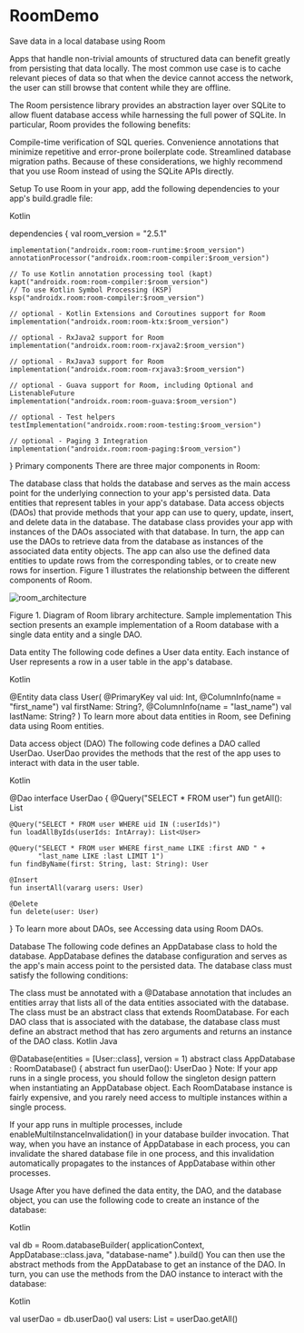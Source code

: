 # RoomDemo
Save data in a local database using Room   


Apps that handle non-trivial amounts of structured data can benefit greatly from persisting that data locally. The most common use case is to cache relevant pieces of data so that when the device cannot access the network, the user can still browse that content while they are offline.

The Room persistence library provides an abstraction layer over SQLite to allow fluent database access while harnessing the full power of SQLite. In particular, Room provides the following benefits:

Compile-time verification of SQL queries.
Convenience annotations that minimize repetitive and error-prone boilerplate code.
Streamlined database migration paths.
Because of these considerations, we highly recommend that you use Room instead of using the SQLite APIs directly.

Setup
To use Room in your app, add the following dependencies to your app's build.gradle file:


Kotlin

dependencies {
    val room_version = "2.5.1"

    implementation("androidx.room:room-runtime:$room_version")
    annotationProcessor("androidx.room:room-compiler:$room_version")

    // To use Kotlin annotation processing tool (kapt)
    kapt("androidx.room:room-compiler:$room_version")
    // To use Kotlin Symbol Processing (KSP)
    ksp("androidx.room:room-compiler:$room_version")

    // optional - Kotlin Extensions and Coroutines support for Room
    implementation("androidx.room:room-ktx:$room_version")

    // optional - RxJava2 support for Room
    implementation("androidx.room:room-rxjava2:$room_version")

    // optional - RxJava3 support for Room
    implementation("androidx.room:room-rxjava3:$room_version")

    // optional - Guava support for Room, including Optional and ListenableFuture
    implementation("androidx.room:room-guava:$room_version")

    // optional - Test helpers
    testImplementation("androidx.room:room-testing:$room_version")

    // optional - Paging 3 Integration
    implementation("androidx.room:room-paging:$room_version")
}
Primary components
There are three major components in Room:

The database class that holds the database and serves as the main access point for the underlying connection to your app's persisted data.
Data entities that represent tables in your app's database.
Data access objects (DAOs) that provide methods that your app can use to query, update, insert, and delete data in the database.
The database class provides your app with instances of the DAOs associated with that database. In turn, the app can use the DAOs to retrieve data from the database as instances of the associated data entity objects. The app can also use the defined data entities to update rows from the corresponding tables, or to create new rows for insertion. Figure 1 illustrates the relationship between the different components of Room.


![room_architecture](https://user-images.githubusercontent.com/61203736/230608045-48b666a8-884d-4111-91bf-4daebc8bbdc9.png)

Figure 1. Diagram of Room library architecture.
Sample implementation
This section presents an example implementation of a Room database with a single data entity and a single DAO.

Data entity
The following code defines a User data entity. Each instance of User represents a row in a user table in the app's database.

Kotlin


@Entity
data class User(
    @PrimaryKey val uid: Int,
    @ColumnInfo(name = "first_name") val firstName: String?,
    @ColumnInfo(name = "last_name") val lastName: String?
)
To learn more about data entities in Room, see Defining data using Room entities.

Data access object (DAO)
The following code defines a DAO called UserDao. UserDao provides the methods that the rest of the app uses to interact with data in the user table.

Kotlin


@Dao
interface UserDao {
    @Query("SELECT * FROM user")
    fun getAll(): List<User>

    @Query("SELECT * FROM user WHERE uid IN (:userIds)")
    fun loadAllByIds(userIds: IntArray): List<User>

    @Query("SELECT * FROM user WHERE first_name LIKE :first AND " +
           "last_name LIKE :last LIMIT 1")
    fun findByName(first: String, last: String): User

    @Insert
    fun insertAll(vararg users: User)

    @Delete
    fun delete(user: User)
}
To learn more about DAOs, see Accessing data using Room DAOs.

Database
The following code defines an AppDatabase class to hold the database. AppDatabase defines the database configuration and serves as the app's main access point to the persisted data. The database class must satisfy the following conditions:

The class must be annotated with a @Database annotation that includes an entities array that lists all of the data entities associated with the database.
The class must be an abstract class that extends RoomDatabase.
For each DAO class that is associated with the database, the database class must define an abstract method that has zero arguments and returns an instance of the DAO class.
Kotlin
Java

@Database(entities = [User::class], version = 1)
abstract class AppDatabase : RoomDatabase() {
    abstract fun userDao(): UserDao
}
Note: If your app runs in a single process, you should follow the singleton design pattern when instantiating an AppDatabase object. Each RoomDatabase instance is fairly expensive, and you rarely need access to multiple instances within a single process.

If your app runs in multiple processes, include enableMultiInstanceInvalidation() in your database builder invocation. That way, when you have an instance of AppDatabase in each process, you can invalidate the shared database file in one process, and this invalidation automatically propagates to the instances of AppDatabase within other processes.

Usage
After you have defined the data entity, the DAO, and the database object, you can use the following code to create an instance of the database:

Kotlin


val db = Room.databaseBuilder(
            applicationContext,
            AppDatabase::class.java, "database-name"
        ).build()
You can then use the abstract methods from the AppDatabase to get an instance of the DAO. In turn, you can use the methods from the DAO instance to interact with the database:

Kotlin


val userDao = db.userDao()
val users: List<User> = userDao.getAll()
